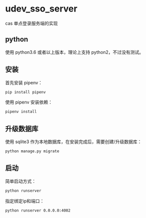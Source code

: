 # udev_sso_server

cas 单点登录服务端的实现

## python

使用 python3.6 或者以上版本，理论上支持 python2，不过没有测试。

## 安装

首先安装 pipenv：

```bash
pip install pipenv
```

使用 pipenv 安装依赖：

```bash
pipenv install
```

## 升级数据库

使用 sqlite3 作为本地数据库，在安装完成后，需要创建/升级数据库：

```bash
python manage.py migrate
```

## 启动

简单启动方式：

```bash
python runserver
```

指定绑定ip和端口：

```bash
python runserver 0.0.0.0:4002
```


